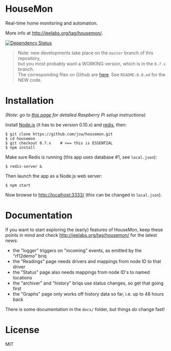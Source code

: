 # HouseMon

Real-time home monitoring and automation.

More info at <http://jeelabs.org/tag/housemon/>.

[![Dependency Status](https://gemnasium.com/jcw/housemon.png)](https://gemnasium.com/jcw/housemon)

> Note: new developments take place on the `master` branch of this repository,  
but you most probably want a WORKING version, which is in the `0.7.x` branch.  
The corresponding files on Github are [here](https://github.com/jcw/housemon/tree/0.7.x).
See `README-0.8.md` for the NEW code.

# Installation

*(Note: go to [this page][B] for detailed Raspberry Pi setup instructions)*

Install [Node.js][N] (it has to be version 0.10.x) and [redis][R], then:

    $ git clone https://github.com/jcw/housemon.git
    $ cd housemon
    $ git checkout 0.7.x    # <== this is ESSENTIAL
    $ npm install
    
Make sure Redis is running (this app uses database #1, see `local.json`):

    $ redis-server &

Then launch the app as a Node.js web server:

    $ npm start

Now browse to <http://localhost:3333/> (this can be changed in `local.json`).

  [B]: http://jeelabs.org/2013/02/15/dijn-08-set-up-node-js-and-redis/
  [N]: http://nodejs.org/
  [R]: http://redis.io/

# Documentation

If you want to start exploring the (early) features of HouseMon, keep these  
points in mind and check <http://jeelabs.org/tag/housemon/> for the latest news:

* the "logger" triggers on "incoming" events, as emitted by the "rf12demo" briq
* the "Readings" page needs drivers and mappings from node ID to that driver
* the "Status" page also needs mappings from node ID's to named locations
* the "archiver" and "history" briqs use status changes, so get that going first
* the "Graphs" page only works off history data so far, i.e. up to 48 hours back

There is some documentation in the `docs/` folder, but things *do* change fast!

# License

MIT
